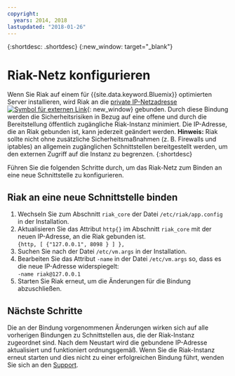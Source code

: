 ```yaml
---
copyright:
  years: 2014, 2018
lastupdated: "2018-01-26"
---
```

{:shortdesc: .shortdesc}
{:new_window: target="_blank"}

# Riak-Netz konfigurieren

Wenn Sie Riak auf einem für {{site.data.keyword.Bluemix}} optimierten Server installieren, wird Riak an die [private IP-Netzadresse ![Symbol für externen Link](../../icons/launch-glyph.svg "Symbol für externen Link")](http://www.softlayer.com/about/datacenters/rack-architecture){: new_window} gebunden. Durch diese Bindung werden die Sicherheitsrisiken in Bezug auf eine offene und durch die Bereitstellung öffentlich zugängliche Riak-Instanz minimiert. Die IP-Adresse, die an Riak gebunden ist, kann jederzeit geändert werden. **Hinweis:** Riak sollte nicht ohne zusätzliche Sicherheitsmaßnahmen (z. B. Firewalls und iptables) an allgemein zugänglichen Schnittstellen bereitgestellt werden, um den externen Zugriff auf die Instanz zu begrenzen. 
{:shortdesc}

Führen Sie die folgenden Schritte durch, um das Riak-Netz zum Binden an eine neue Schnittstelle zu konfigurieren.

## Riak an eine neue Schnittstelle binden

1. Wechseln Sie zum Abschnitt `riak_core` der Datei `/etc/riak/app.config` in der Installation.
2. Aktualisieren Sie das Attribut `http{}` im Abschnitt `riak_core` mit der neuen IP-Adresse, an die Riak gebunden ist.<br/>`{http, [ {"127.0.0.1", 8098 } ] },`
3. Suchen Sie nach der Datei `/etc/vm.args` in der Installation.
4. Bearbeiten Sie das Attribut `-name` in der Datei `/etc/vm.args` so, dass es die neue IP-Adresse widerspiegelt:<br/>`-name riak@127.0.0.1`
5. Starten Sie Riak erneut, um die Änderungen für die Bindung abzuschließen.

## Nächste Schritte

Die an der Bindung vorgenommenen Änderungen wirken sich auf alle vorherigen Bindungen zu Schnittstellen aus, die der Riak-Instanz zugeordnet sind. Nach dem Neustart wird die gebundene IP-Adresse aktualisiert und funktioniert ordnungsgemäß. Wenn Sie die Riak-Instanz erneut starten und dies nicht zu einer erfolgreichen Bindung führt, wenden Sie sich an den [Support](/docs/get-support/getstarttssup.html).
